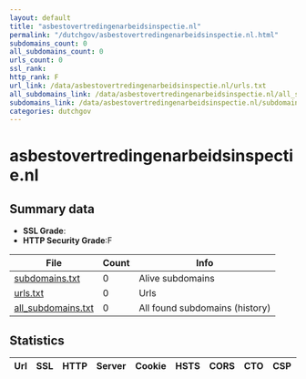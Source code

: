 ```yaml
---
layout: default
title: "asbestovertredingenarbeidsinspectie.nl"
permalink: "/dutchgov/asbestovertredingenarbeidsinspectie.nl.html"
subdomains_count: 0
all_subdomains_count: 0
urls_count: 0
ssl_rank: 
http_rank: F
url_link: /data/asbestovertredingenarbeidsinspectie.nl/urls.txt
all_subdomains_link: /data/asbestovertredingenarbeidsinspectie.nl/all_subdomains.txt
subdomains_link: /data/asbestovertredingenarbeidsinspectie.nl/subdomains.txt
categories: dutchgov
---
```



# asbestovertredingenarbeidsinspectie.nl
## Summary data


 - **SSL Grade**:
 - **HTTP Security Grade**:F


| File       | Count | Info |
|------------|-------|------|
|[subdomains.txt](/data/asbestovertredingenarbeidsinspectie.nl/subdomains.txt)|0|Alive subdomains|
|[urls.txt](/data/asbestovertredingenarbeidsinspectie.nl/urls.txt)|0|Urls|
|[all_subdomains.txt](/data/asbestovertredingenarbeidsinspectie.nl/all_subdomains.txt)|0|All found subdomains (history)|


## Statistics


| Url | SSL | HTTP | Server | Cookie | HSTS | CORS | CTO | CSP | XFO | XXP | RP |FP| Tech |Title |
|--------|-------|-------|------|------|------|------|------|------|------|------|------|------|------|------|